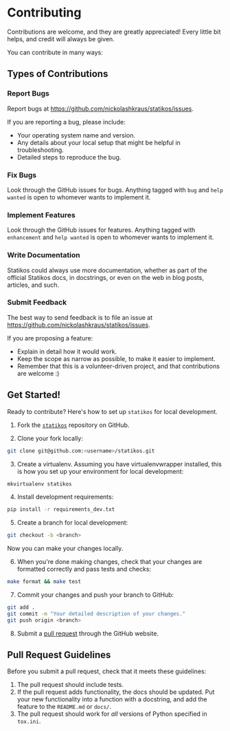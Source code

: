 # Contributing

Contributions are welcome, and they are greatly appreciated! Every little bit helps, and credit will always be given.

You can contribute in many ways:

## Types of Contributions

### Report Bugs

Report bugs at <https://github.com/nickolashkraus/statikos/issues>.

If you are reporting a bug, please include:

 * Your operating system name and version.
 * Any details about your local setup that might be helpful in troubleshooting.
 * Detailed steps to reproduce the bug.

### Fix Bugs

Look through the GitHub issues for bugs. Anything tagged with `bug` and `help wanted` is open to whomever wants to implement it.

### Implement Features

Look through the GitHub issues for features. Anything tagged with `enhancement` and `help wanted` is open to whomever wants to implement it.

### Write Documentation

Statikos could always use more documentation, whether as part of the official Statikos docs, in docstrings, or even on the web in blog posts, articles, and such.

### Submit Feedback

The best way to send feedback is to file an issue at <https://github.com/nickolashkraus/statikos/issues>.

If you are proposing a feature:

 * Explain in detail how it would work.
 * Keep the scope as narrow as possible, to make it easier to implement.
 * Remember that this is a volunteer-driven project, and that contributions are welcome :)

## Get Started!

Ready to contribute? Here's how to set up `statikos` for local development.

1. Fork the [`statikos`](https://github.com/nickolashkraus/statikos) repository on GitHub.

2. Clone your fork locally:

```bash
git clone git@github.com:<username>/statikos.git
```

3. Create a virtualenv. Assuming you have virtualenvwrapper installed, this is how you set up your environment for local development:

```bash
mkvirtualenv statikos
```

4. Install development requirements:

```bash
pip install -r requirements_dev.txt
`````

5. Create a branch for local development:

```bash
git checkout -b <branch>
```

Now you can make your changes locally.

6. When you're done making changes, check that your changes are formatted correctly and pass tests and checks:

```bash
make format && make test
```

7. Commit your changes and push your branch to GitHub:

```bash
git add .
git commit -m "Your detailed description of your changes."
git push origin <branch>
```

8. Submit a [pull request](https://github.com/nickolashkraus/statikos/pulls) through the GitHub website.

## Pull Request Guidelines

Before you submit a pull request, check that it meets these guidelines:

1. The pull request should include tests.
2. If the pull request adds functionality, the docs should be updated. Put your new functionality into a function with a docstring, and add the feature to the `README.md` or `docs/`.
3. The pull request should work for *all* versions of Python specified in `tox.ini`.
